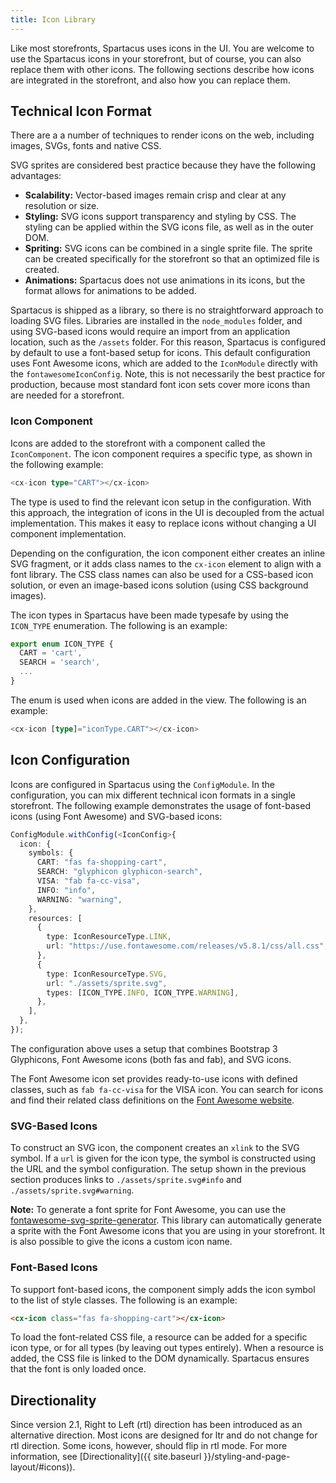 ```yaml
---
title: Icon Library
---
```


Like most storefronts, Spartacus uses icons in the UI. You are welcome to use the Spartacus icons in your storefront, but of course, you can also replace them with other icons. The following sections describe how icons are integrated in the storefront, and also how you can replace them.

## Technical Icon Format

There are a a number of techniques to render icons on the web, including images, SVGs, fonts and native CSS.

SVG sprites are considered best practice because they have the following advantages:

- **Scalability:** Vector-based images remain crisp and clear at any resolution or size.
- **Styling:** SVG icons support transparency and styling by CSS. The styling can be applied within the SVG icons file, as well as in the outer DOM.
- **Spriting:** SVG icons can be combined in a single sprite file. The sprite can be created specifically for the storefront so that an optimized file is created.
- **Animations:** Spartacus does not use animations in its icons, but the format allows for animations to be added.

Spartacus is shipped as a library, so there is no straightforward approach to loading SVG files. Libraries are installed in the `node_modules` folder, and using SVG-based icons would require an import from an application location, such as the `/assets` folder. For this reason, Spartacus is configured by default to use a font-based setup for icons. This default configuration uses Font Awesome icons, which are added to the `IconModule` directly with the `fontawesomeIconConfig`. Note, this is not necessarily the best practice for production, because most standard font icon sets cover more icons than are needed for a storefront.

### Icon Component

Icons are added to the storefront with a component called the `IconComponent`. The icon component requires a specific type, as shown in the following example:

```typescript
<cx-icon type="CART"></cx-icon>
```

The type is used to find the relevant icon setup in the configuration. With this approach, the integration of icons in the UI is decoupled from the actual implementation. This makes it easy to replace icons without changing a UI component implementation.

Depending on the configuration, the icon component either creates an inline SVG fragment, or it adds class names to the `cx-icon` element to align with a font library. The CSS class names can also be used for a CSS-based icon solution, or even an image-based icons solution (using CSS background images).

The icon types in Spartacus have been made typesafe by using the `ICON_TYPE` enumeration. The following is an example:

```typescript
export enum ICON_TYPE {
  CART = 'cart',
  SEARCH = 'search',
  ...
}
```

The enum is used when icons are added in the view. The following is an example:

```typescript
<cx-icon [type]="iconType.CART"></cx-icon>
```

## Icon Configuration

Icons are configured in Spartacus using the `ConfigModule`. In the configuration, you can mix different technical icon formats in a single storefront. The following example demonstrates the usage of font-based icons (using Font Awesome) and SVG-based icons:

```typescript
ConfigModule.withConfig(<IconConfig>{
  icon: {
    symbols: {
      CART: "fas fa-shopping-cart",
      SEARCH: "glyphicon glyphicon-search",
      VISA: "fab fa-cc-visa",
      INFO: "info",
      WARNING: "warning",
    },
    resources: [
      {
        type: IconResourceType.LINK,
        url: "https://use.fontawesome.com/releases/v5.8.1/css/all.css",
      },
      {
        type: IconResourceType.SVG,
        url: "./assets/sprite.svg",
        types: [ICON_TYPE.INFO, ICON_TYPE.WARNING],
      },
    ],
  },
});
```

The configuration above uses a setup that combines Bootstrap 3 Glyphicons, Font Awesome icons (both fas and fab), and SVG icons.

The Font Awesome icon set provides ready-to-use icons with defined classes, such as `fab fa-cc-visa` for the VISA icon. You can search for icons and find their related class definitions on the [Font Awesome website](https://fontawesome.com/icons).

### SVG-Based Icons

To construct an SVG icon, the component creates an `xlink` to the SVG symbol. If a `url` is given for the icon type, the symbol is constructed using the URL and the symbol configuration. The setup shown in the previous section produces links to `./assets/sprite.svg#info` and `./assets/sprite.svg#warning`.

**Note:** To generate a font sprite for Font Awesome, you can use the [fontawesome-svg-sprite-generator](https://github.com/Minecrell/fontawesome-svg-sprite-generator). This library can automatically generate a sprite with the Font Awesome icons that you are using in your storefront. It is also possible to give the icons a custom icon name.

### Font-Based Icons

To support font-based icons, the component simply adds the icon symbol to the list of style classes. The following is an example:

```html
<cx-icon class="fas fa-shopping-cart"></cx-icon>
```

To load the font-related CSS file, a resource can be added for a specific icon type, or for all types (by leaving out types entirely). When a resource is added, the CSS file is linked to the DOM dynamically. Spartacus ensures that the font is only loaded once.

## Directionality

Since version 2.1, Right to Left (rtl) direction has been introduced as an alternative direction. Most icons are designed for ltr and do not change for rtl direction. Some icons, however, should flip in rtl mode. For more information, see [Directionality]({{ site.baseurl }}/styling-and-page-layout/#icons)).
